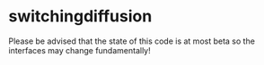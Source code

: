 # switchingdiffusion

Please be advised that the state of this code is at most beta so the interfaces may change fundamentally!
